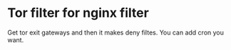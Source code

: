 # Tor filter for nginx filter
Get tor exit gateways and then it makes deny filtes.
You can add cron you want. 

